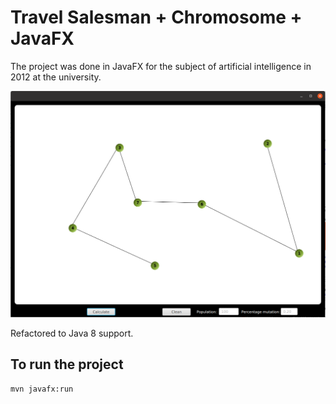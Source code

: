 # Travel Salesman + Chromosome + JavaFX
The project was done in JavaFX for the subject of artificial intelligence in 2012 at the university.

![](screen.png)

Refactored to Java 8 support.

## To run the project
	mvn javafx:run
	